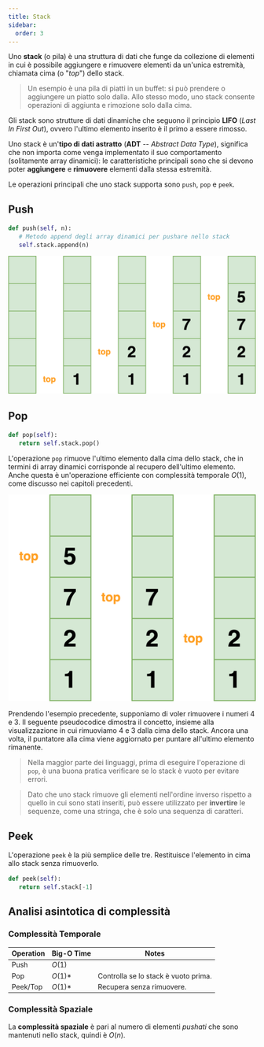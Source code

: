 ```yaml
---
title: Stack
sidebar:
  order: 3
---
```


Uno **stack** (o pila) è una struttura di dati che funge da collezione di elementi in cui è possibile aggiungere e rimuovere elementi da un'unica estremità, chiamata cima (o "*top*") dello stack.

> Un esempio è una pila di piatti in un buffet: si può prendere o aggiungere un piatto solo dalla. Allo stesso modo, uno stack consente operazioni di aggiunta e rimozione solo dalla cima.

Gli stack sono strutture di dati dinamiche che seguono il principio **LIFO** (*Last In First Out*), ovvero l'ultimo elemento inserito è il primo a essere rimosso.

Uno stack è un'**tipo di dati astratto** (**ADT** -- *Abstract Data Type*), significa che non importa come venga implementato il suo comportamento (solitamente array dinamici): le caratteristiche principali sono che si devono poter **aggiungere** e **rimuovere** elementi dalla stessa estremità.

Le operazioni principali che uno stack supporta sono `push`, `pop` e `peek`.

## Push

```python
def push(self, n):
   # Metodo append degli array dinamici per pushare nello stack
   self.stack.append(n)
```

![stack](../../../assets/stack-0.png)

## Pop

```python
def pop(self):
   return self.stack.pop()
```

L'operazione `pop` rimuove l'ultimo elemento dalla cima dello stack, che in termini di array dinamici corrisponde al recupero dell'ultimo elemento. Anche questa è un'operazione efficiente con complessità temporale $O(1)$, come discusso nei capitoli precedenti.

![stack-1](../../../assets/stack-1.png)

Prendendo l'esempio precedente, supponiamo di voler rimuovere i numeri 4 e 3. Il seguente pseudocodice dimostra il concetto, insieme alla visualizzazione in cui rimuoviamo 4 e 3 dalla cima dello stack. Ancora una volta, il puntatore alla cima viene aggiornato per puntare all'ultimo elemento rimanente.

> Nella maggior parte dei linguaggi, prima di eseguire l'operazione di `pop`, è una buona pratica verificare se lo stack è vuoto per evitare errori.

> Dato che uno stack rimuove gli elementi nell'ordine inverso rispetto a quello in cui sono stati inseriti, può essere utilizzato per **invertire** le sequenze, come una stringa, che è solo una sequenza di caratteri.

## Peek

L'operazione `peek` è la più semplice delle tre. Restituisce l'elemento in cima allo stack senza rimuoverlo.

```python
def peek(self):
   return self.stack[-1]
```

## Analisi asintotica di complessità

### Complessità Temporale

| Operation | Big-O Time | Notes                                |
| --------- | ---------- | ------------------------------------ |
| Push      | $O(1)$     |                                      |
| Pop       | $O(1)*$    | Controlla se lo stack è vuoto prima. |
| Peek/Top  | $O(1)*$    | Recupera senza rimuovere.            |

### Complessità Spaziale

La **complessità spaziale** è pari al numero di elementi *pushati* che sono mantenuti nello stack, quindi è $O(n)$.
